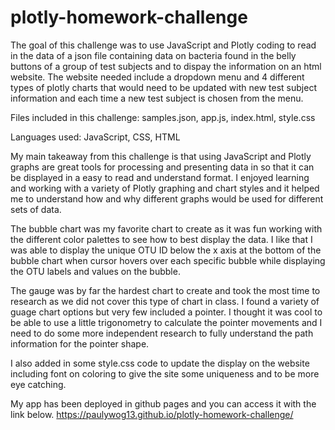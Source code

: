 # plotly-homework-challenge
The goal of this challenge was to use JavaScript and Plotly coding to read in the data of a json file containing data on bacteria found in the belly buttons of a group of test subjects and to dispay the information on an html website. The website needed include a dropdown menu and 4 different types of plotly charts that would need to be updated with new test subject information and each time a new test subject is chosen from the menu. 

Files included in this challenge: samples.json, app.js, index.html, style.css

Languages used: JavaScript, CSS, HTML

My main takeaway from this challenge is that using JavaScript and Plotly graphs are great tools for processing and presenting data in so that it can be displayed in a easy to read and understand format. I enjoyed learning and working with a variety of Plotly graphing and chart styles and it helped me to understand how and why different graphs would be used for different sets of data.

The bubble chart was my favorite chart to create as it was fun working with the different color palettes to see how to best display the data. I like that I was able to display the unique OTU ID below the x axis at the bottom of the bubble chart when cursor hovers over each specific bubble while displaying the OTU labels and values on the bubble.  

The gauge was by far the hardest chart to create and took the most time to research as we did not cover this type of chart in class. I found a variety of guage chart options but very few included a pointer. I thought it was cool to be able to use a little trigonometry to calculate the pointer movements and I need to do some more independent research to fully understand the path information for the pointer shape. 

I also added in some style.css code to update the display on the website including font on coloring to give the site some uniqueness and to be more eye catching.

My app has been deployed in github pages and you can access it with the link below.
https://paulywog13.github.io/plotly-homework-challenge/